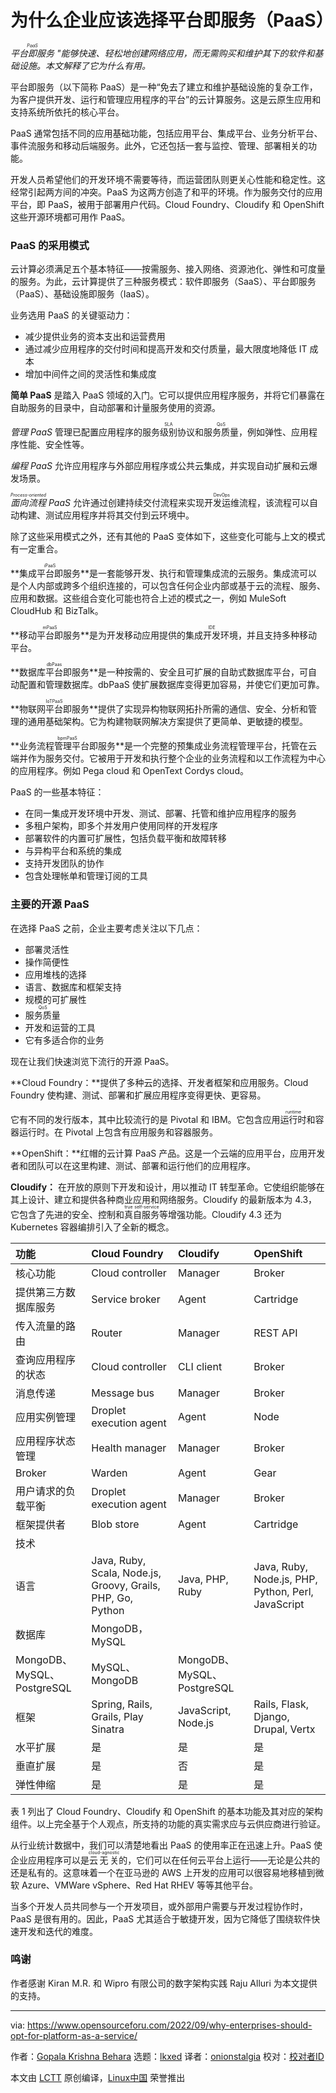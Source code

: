 [#]: subject: "Why Enterprises Should  Opt for Platform as a Service"
[#]: via: "https://www.opensourceforu.com/2022/09/why-enterprises-should-opt-for-platform-as-a-service/"
[#]: author: "Gopala Krishna Behara https://www.opensourceforu.com/author/gopalakrishna-behara/"
[#]: collector: "lkxed"
[#]: translator: "onionstalgia"
[#]: reviewer: " "
[#]: publisher: " "
[#]: url: " "

为什么企业应该选择平台即服务（PaaS）
======
*<ruby>平台即服务<rt>PaaS</rt></ruby> "能够快速、轻松地创建网络应用，而无需购买和维护其下的软件和基础设施。本文解释了它为什么有用。*

平台即服务（以下简称 PaaS）是一种“免去了建立和维护基础设施的复杂工作，为客户提供开发、运行和管理应用程序的平台”的云计算服务。这是云原生应用和支持系统所依托的核心平台。

PaaS 通常包括不同的应用基础功能，包括应用平台、集成平台、业务分析平台、事件流服务和移动后端服务。此外，它还包括一套与监控、管理、部署相关的功能。

开发人员希望他们的开发环境不需要等待，而运营团队则更关心性能和稳定性。这经常引起两方间的冲突。PaaS 为这两方创造了和平的环境。作为服务交付的应用平台，即 PaaS，被用于部署用户代码。Cloud Foundry、Cloudify 和 OpenShift 这些开源环境都可用作 PaaS。

### PaaS 的采用模式

云计算必须满足五个基本特征——按需服务、接入网络、资源池化、弹性和可度量的服务。为此，云计算提供了三种服务模式：软件即服务（SaaS）、平台即服务（PaaS）、基础设施即服务（IaaS）。

业务选用 PaaS 的关键驱动力：

* 减少提供业务的资本支出和运营费用
* 通过减少应用程序的交付时间和提高开发和交付质量，最大限度地降低 IT 成本
* 增加中间件之间的灵活性和集成度

**简单 PaaS** 是踏入 PaaS 领域的入门。它可以提供应用程序服务，并将它们暴露在自助服务的目录中，自动部署和计量服务使用的资源。

*管理 PaaS* 管理已配置应用程序的<ruby>服务级别协议<rt>SLA</rt></ruby>和<ruby>服务质量<rt>QoS</rt></ruby>，例如弹性、应用程序性能、安全性等。

*编程 PaaS* 允许应用程序与外部应用程序或公共云集成，并实现自动扩展和云爆发场景。

*<ruby>面向流程<rt>Process-oriented</rt></ruby> PaaS* 允许通过创建持续交付流程来实现<ruby>开发运维<rt>DevOps</rt></ruby>流程，该流程可以自动构建、测试应用程序并将其交付到云环境中。

除了这些采用模式之外，还有其他的 PaaS 变体如下，这些变化可能与上文的模式有一定重合。

**<ruby>集成平台即服务<rt>iPaaS</rt></ruby>**是一套能够开发、执行和管理集成流的云服务。集成流可以是个人内部或跨多个组织连接的，可以包含任何企业内部或基于云的流程、服务、应用和数据。这些组合变化可能也符合上述的模式之一，例如 MuleSoft CloudHub 和 BizTalk。

**<ruby>移动平台即服务<rt>mPaaS</rt></ruby>**是为开发移动应用提供的<ruby>集成开发环境<rt>IDE</rt></ruby>，并且支持多种移动平台。

**<ruby>数据库平台即服务<rt>dbPaas</rt></ruby>**是一种按需的、安全且可扩展的自助式数据库平台，可自动配置和管理数据库。dbPaaS 使扩展数据库变得更加容易，并使它们更加可靠。

**<ruby>物联网平台即服务<rt>IoTPaaS</rt></ruby>**提供了实现异构物联网拓扑所需的通信、安全、分析和管理的通用基础架构。它为构建物联网解决方案提供了更简单、更敏捷的模型。

**<ruby>业务流程管理平台即服务<rt>bpmPaaS</rt></ruby>**是一个完整的预集成业务流程管理平台，托管在云端并作为服务交付。它被用于开发和执行整个企业的业务流程和以工作流程为中心的应用程序。例如 Pega cloud 和 OpenText Cordys cloud。

PaaS 的一些基本特征：

* 在同一集成开发环境中开发、测试、部署、托管和维护应用程序的服务
* 多租户架构，即多个并发用户使用同样的开发程序
* 部署软件的内置可扩展性，包括负载平衡和故障转移
* 与异构平台和系统的集成
* 支持开发团队的协作
* 包含处理帐单和管理订阅的工具

### 主要的开源 PaaS

在选择 PaaS 之前，企业主要考虑关注以下几点：

* 部署灵活性
* 操作简便性
* 应用堆栈的选择
* 语言、数据库和框架支持
* 规模的可扩展性
* <ruby>服务质量<rt>QoS</rt></ruby>
* 开发和运营的工具
* 它有多适合你的业务

现在让我们快速浏览下流行的开源 PaaS。

**Cloud Foundry：**提供了多种云的选择、开发者框架和应用服务。Cloud Foundry 使构建、测试、部署和扩展应用程序变得更快、更容易。

它有不同的发行版本，其中比较流行的是 Pivotal 和 IBM。它包含应用<ruby>运行时<rt>runtime</rt></ruby>和容器运行时。在 Pivotal 上包含有应用服务和容器服务。

**OpenShift：**红帽的云计算 PaaS 产品。这是一个云端的应用平台，应用开发者和团队可以在这里构建、测试、部署和运行他们的应用程序。

**Cloudify：** 在开放的原则下开发和设计，用以推动 IT 转型革命。它使组织能够在其上设计、建立和提供各种商业应用和网络服务。Cloudify 的最新版本为 4.3，它包含了先进的安全、控制和<ruby>真自服务<rt>true self-service</rt></ruby>等增强功能。Cloudify 4.3 还为 Kubernetes 容器编排引入了全新的概念。

| 功能 | Cloud Foundry | Cloudify | OpenShift |
| :- | :- | :- | :- |
| 核心功能 | Cloud controller                                            | Manager                    | Broker                                             |
| 提供第三方数据库服务 | Service broker                                              | Agent                      | Cartridge                                          |
| 传入流量的路由 | Router                                                      | Manager                    | REST API                                           |
| 查询应用程序的状态 | Cloud controller                                            | CLI client                 | Broker                                             |
| 消息传递 | Message bus | Manager | Broker |
| 应用实例管理 | Droplet execution agent | Agent | Node |
| 应用程序状态管理 | Health manager | Manager | Broker |
| Broker | Warden | Agent | Gear |
| 用户请求的负载平衡 | Droplet execution agent | Manager | Broker |
| 框架提供者 | Blob store | Agent | Cartridge |
|技术 ||||
| 语言 | Java, Ruby, Scala, Node.js, Groovy, Grails, PHP, Go, Python | Java, PHP, Ruby | Java, Ruby, Node.js, PHP, Python, Perl, JavaScript|
| 数据库 | MongoDB，MySQL |||
|MongoDB、MySQL、PostgreSQL | MySQL、MongoDB | MongoDB、MySQL、PostgreSQL||
| 框架 | Spring, Rails, Grails, Play Sinatra | JavaScript, Node.js | Rails, Flask, Django, Drupal, Vertx |
| 水平扩展 | 是 | 是 | 是|
| 垂直扩展 | 是 | 否 | 是|
| 弹性伸缩 | 是 | 是 | 是|

表 1 列出了 Cloud Foundry、Cloudify 和 OpenShift 的基本功能及其对应的架构组件。以上完全基于个人观点，所支持的功能的真实需求应与云供应商进行验证。

从行业统计数据中，我们可以清楚地看出 PaaS 的使用率正在迅速上升。PaaS 使企业应用程序可以是<ruby>云无关<rt>cloud-agnostic</rt></ruby>的，它们可以在任何云平台上运行——无论是公共的还是私有的。这意味着一个在亚马逊的 AWS 上开发的应用可以很容易地移植到微软 Azure、VMWare vSphere、Red Hat RHEV 等等其他平台。

当多个开发人员共同参与一个开发项目，或外部用户需要与开发过程协作时，PaaS 是很有用的。因此，PaaS 尤其适合于敏捷开发，因为它降低了围绕软件快速开发和迭代的难度。

### 鸣谢

作者感谢 Kiran M.R. 和 Wipro 有限公司的数字架构实践 Raju Alluri 为本文提供的支持。

--------------------------------------------------------------------------------

via: https://www.opensourceforu.com/2022/09/why-enterprises-should-opt-for-platform-as-a-service/

作者：[Gopala Krishna Behara][a]
选题：[lkxed][b]
译者：[onionstalgia](https://github.com/onionstalgia)
校对：[校对者ID](https://github.com/校对者ID)

本文由 [LCTT](https://github.com/LCTT/TranslateProject) 原创编译，[Linux中国](https://linux.cn/) 荣誉推出

[a]: https://www.opensourceforu.com/author/gopalakrishna-behara/
[b]: https://github.com/lkxed
